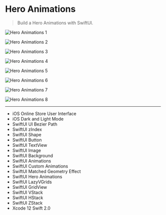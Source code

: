 # Hero Animations

> Build a Hero Animations with SwiftUI.

![Hero Animations 1](./HeroAnimations_1.png "Hero Animations 1")

![Hero Animations 2](./HeroAnimations_2.png "Hero Animations 2")

![Hero Animations 3](./HeroAnimations_3.png "Hero Animations 3")

![Hero Animations 4](./HeroAnimations_4.png "Hero Animations 4")

![Hero Animations 5](./HeroAnimations_5.png "Hero Animations 5")

![Hero Animations 6](./HeroAnimations_6.png "Hero Animations 6")

![Hero Animations 7](./HeroAnimations_7.png "Hero Animations 7")

![Hero Animations 8](./HeroAnimations_8.png "Hero Animations 8")

---

- iOS Online Store User Interface
- iOS Dark and Light Mode
- SwiftUI UI Bezier Path
- SwiftUI zIndex
- SwiftUI Shape
- SwiftUI Button
- SwiftUI TextView
- SwiftUI Image
- SwiftUI Background
- SwiftUI Animations
- SwiftUI Custom Animations
- SwiftUI Matched Geometry Effect
- SwiftUI Hero Animations
- SwiftUI LazyVGrids
- SwiftUI GridView
- SwiftUI VStack
- SwiftUI HStack
- SwiftUI ZStack
- Xcode 12 Swift 2.0
